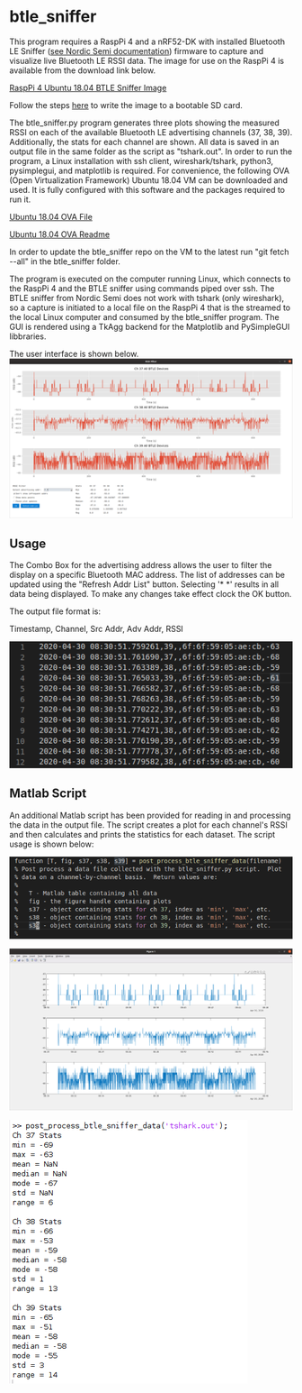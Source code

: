 # btle_sniffer
This program requires a RaspPi 4 and a nRF52-DK with installed Bluetooth LE Sniffer ([see Nordic Semi documentation](https://infocenter.nordicsemi.com/index.jsp?topic=%2Fug_sniffer_ble%2FUG%2Fsniffer_ble%2Fintro.html)) firmware to capture and visualize live Bluetooth LE RSSI data.  The image for use on the RaspPi 4 is available from the download link below.  

[RaspPi 4 Ubuntu 18.04 BTLE Sniffer Image](https://drive.google.com/open?id=1eDnt5EfSa-9hmARvvnyXr8WYlHLQDVVJ)

Follow the steps [here](https://www.raspberrypi.org/documentation/installation/installing-images/) to write the image to a bootable SD card.

The btle_sniffer.py program generates three plots showing the measured RSSI on each of the available Bluetooth LE advertising channels (37, 38, 39).  Additionally, the stats for each channel are shown.  All data is saved in an output file in the same folder as the script as "tshark.out".  In order to run the program, a Linux installation with ssh client, wireshark/tshark, python3, pysimplegui, and matplotlib is required.  For convenience, the following OVA (Open Virtualization Framework) Ubuntu 18.04 VM can be downloaded and used.  It is fully configured with this software and the packages required to run it.

[Ubuntu 18.04 OVA File](https://drive.google.com/file/d/1dWmI-uXqkVM4jhfaz4iX1YwmndrMgIVz/view?usp=sharing)

[Ubuntu 18.04 OVA Readme](https://drive.google.com/open?id=1KTFkCMhauD021Ow03gZeThJPVKwmc4OWUg1Dok6Tf40)

In order to update the btle_sniffer repo on the VM to the latest run "git fetch --all" in the btle_sniffer folder.

The program is executed on the computer running Linux, which connects to the RaspPi 4 and the BTLE sniffer using commands piped over ssh.  The BTLE sniffer from Nordic Semi does not work with tshark (only wireshark), so a capture is initiated to a local file on the RaspPi 4 that is the streamed to the local Linux computer and consumed by the btle_sniffer program.  The GUI is rendered using a TkAgg backend for the Matplotlib and PySimpleGUI libbraries.

The user interface is shown below.
![btle_sniffer GUI](readme/gui.png)

## Usage

The Combo Box for the advertising address allows the user to filter the display on a specific Bluetooth MAC address.  The list of addresses can be updated using the "Refresh Addr List" button.  Selecting '\* \*' results in all data being displayed.  To make any changes take effect clock the OK button.

The output file format is:

Timestamp, Channel, Src Addr, Adv Addr, RSSI

![btle_sniffer GUI](readme/tshark.out.png)

## Matlab Script
An additional Matlab script has been provided for reading in and processing the data in the output file.  The script creates a plot for each channel's RSSI and then calculates and prints the statistics for each dataset.  The script usage is shown below:

![btle_sniffer GUI](readme/matlab_usage.png)

![Matlab plot](readme/matlab_plot.png)

![Matlab plot](readme/matlab_stats.png)
